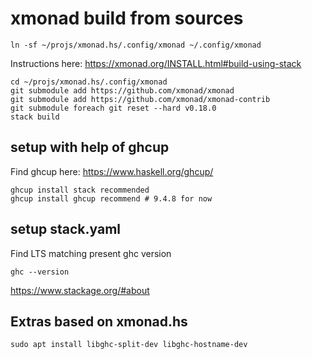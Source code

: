 # xmonad build from sources

    ln -sf ~/projs/xmonad.hs/.config/xmonad ~/.config/xmonad

Instructions here: <https://xmonad.org/INSTALL.html#build-using-stack>

    cd ~/projs/xmonad.hs/.config/xmonad
    git submodule add https://github.com/xmonad/xmonad
    git submodule add https://github.com/xmonad/xmonad-contrib
    git submodule foreach git reset --hard v0.18.0
    stack build

## setup with help of ghcup

Find ghcup here: <https://www.haskell.org/ghcup/>

    ghcup install stack recommended
    ghcup install ghcup recommend # 9.4.8 for now

## setup stack.yaml

Find LTS matching present ghc version

    ghc --version

<https://www.stackage.org/#about>

## Extras based on xmonad.hs

    sudo apt install libghc-split-dev libghc-hostname-dev
